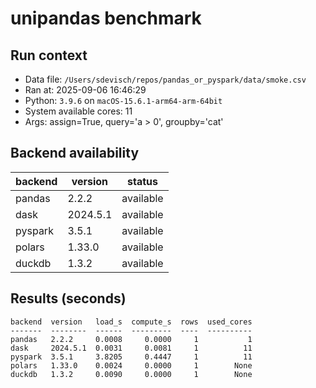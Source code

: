 # unipandas benchmark

## Run context

- Data file: `/Users/sdevisch/repos/pandas_or_pyspark/data/smoke.csv`
- Ran at: 2025-09-06 16:46:29
- Python: `3.9.6` on `macOS-15.6.1-arm64-arm-64bit`
- System available cores: 11
- Args: assign=True, query='a > 0', groupby='cat'

## Backend availability

| backend | version | status |
|---|---|---|
| pandas | 2.2.2 | available |
| dask | 2024.5.1 | available |
| pyspark | 3.5.1 | available |
| polars | 1.33.0 | available |
| duckdb | 1.3.2 | available |

## Results (seconds)

```text
backend  version   load_s  compute_s  rows  used_cores
-------  --------  ------  ---------  ----  ----------
pandas   2.2.2     0.0008     0.0000     1           1
dask     2024.5.1  0.0031     0.0081     1          11
pyspark  3.5.1     3.8205     0.4447     1          11
polars   1.33.0    0.0024     0.0000     1        None
duckdb   1.3.2     0.0090     0.0000     1        None
```
